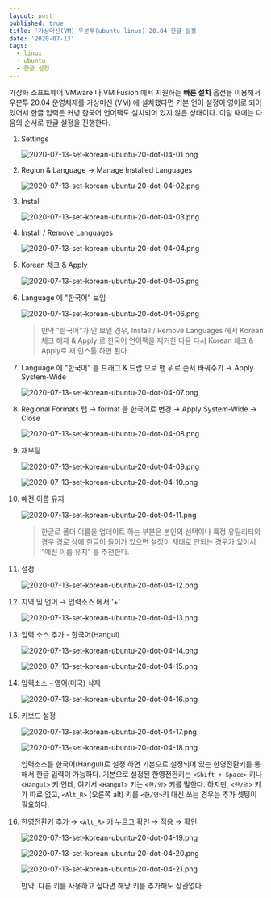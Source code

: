 ```yaml
---
layout: post
published: true
title: '가상머신(VM) 우분투(ubuntu linux) 20.04 한글 설정'
date: '2020-07-13'
tags:
  - linux
  - ubuntu
  - 한글 설정
---
```

가상화 소프트웨어 VMware 나 VM Fusion 에서 지원하는 **빠른 설치** 옵션을 이용해서 우분투 20.04 운영체제를 가상머신 (VM) 에 설치했다면 기본 언어 설정이 영어로 되어 있어서 한글 입력은 커녕 한국어 언어팩도 설치되어 있지 않은 상태이다.  이럴 때에는 다음의 순서로 한글 설정을 진행한다.

1. Settings

    ![2020-07-13-set-korean-ubuntu-20-dot-04-01.png]({{site.baseurl}}/assets/img/post_included/2020-07-13-set-korean-ubuntu-20-dot-04-01.png)

2. Region & Language → Manage Installed Languages

    ![2020-07-13-set-korean-ubuntu-20-dot-04-02.png]({{site.baseurl}}/assets/img/post_included/2020-07-13-set-korean-ubuntu-20-dot-04-02.png)

3. Install

    ![2020-07-13-set-korean-ubuntu-20-dot-04-03.png]({{site.baseurl}}/assets/img/post_included/2020-07-13-set-korean-ubuntu-20-dot-04-03.png)

4. Install / Remove Languages

    ![2020-07-13-set-korean-ubuntu-20-dot-04-04.png]({{site.baseurl}}/assets/img/post_included/2020-07-13-set-korean-ubuntu-20-dot-04-04.png)

5. Korean 체크 & Apply

    ![2020-07-13-set-korean-ubuntu-20-dot-04-05.png]({{site.baseurl}}/assets/img/post_included/2020-07-13-set-korean-ubuntu-20-dot-04-05.png)

6. Language 에 "한국어" 보임

    ![2020-07-13-set-korean-ubuntu-20-dot-04-06.png]({{site.baseurl}}/assets/img/post_included/2020-07-13-set-korean-ubuntu-20-dot-04-06.png)

    > 만약 "한국어"가 안 보일 경우, Install / Remove Languages 에서 Korean 체크 해제 & Apply 로 한국어 언어팩을 제거한 다음 다시 Korean 체크  & Apply로 재 인스톨 하면 된다.

7. Language 에 "한국어" 를 드래그 & 드랍 으로 맨 위로 순서 바꿔주기 → Apply System-Wide

    ![2020-07-13-set-korean-ubuntu-20-dot-04-07.png]({{site.baseurl}}/assets/img/post_included/2020-07-13-set-korean-ubuntu-20-dot-04-07.png)

8. Regional Formats 탭 → format 을 한국어로 변경 → Apply System-Wide → Close

    ![2020-07-13-set-korean-ubuntu-20-dot-04-08.png]({{site.baseurl}}/assets/img/post_included/2020-07-13-set-korean-ubuntu-20-dot-04-08.png)

9. 재부팅

    ![2020-07-13-set-korean-ubuntu-20-dot-04-09.png]({{site.baseurl}}/assets/img/post_included/2020-07-13-set-korean-ubuntu-20-dot-04-09.png)

    ![2020-07-13-set-korean-ubuntu-20-dot-04-10.png]({{site.baseurl}}/assets/img/post_included/2020-07-13-set-korean-ubuntu-20-dot-04-10.png)

10. 예전 이름 유지

    ![2020-07-13-set-korean-ubuntu-20-dot-04-11.png]({{site.baseurl}}/assets/img/post_included/2020-07-13-set-korean-ubuntu-20-dot-04-11.png)

    > 한글로 폴더 이름을 업데이트 하는 부분은 본인의 선택이나 특정 유틸리티의 경우 경로 상에 한글이 들어가 있으면 설정이 제대로 안되는 경우가 있어서 "예전 이름 유지" 를 추천한다.



11. 설정

    ![2020-07-13-set-korean-ubuntu-20-dot-04-12.png]({{site.baseurl}}/assets/img/post_included/2020-07-13-set-korean-ubuntu-20-dot-04-12.png)

12. 지역 및 언어 → 입력소스 에서 '+'

    ![2020-07-13-set-korean-ubuntu-20-dot-04-13.png]({{site.baseurl}}/assets/img/post_included/2020-07-13-set-korean-ubuntu-20-dot-04-13.png)

13. 입력 소스 추가 - 한국어(Hangul)

    ![2020-07-13-set-korean-ubuntu-20-dot-04-14.png]({{site.baseurl}}/assets/img/post_included/2020-07-13-set-korean-ubuntu-20-dot-04-14.png)

    ![2020-07-13-set-korean-ubuntu-20-dot-04-15.png]({{site.baseurl}}/assets/img/post_included/2020-07-13-set-korean-ubuntu-20-dot-04-15.png)

14. 입력소스 - 영어(미국) 삭제

    ![2020-07-13-set-korean-ubuntu-20-dot-04-16.png]({{site.baseurl}}/assets/img/post_included/2020-07-13-set-korean-ubuntu-20-dot-04-16.png)

15. 키보드 설정

    ![2020-07-13-set-korean-ubuntu-20-dot-04-17.png]({{site.baseurl}}/assets/img/post_included/2020-07-13-set-korean-ubuntu-20-dot-04-17.png)

    ![2020-07-13-set-korean-ubuntu-20-dot-04-18.png]({{site.baseurl}}/assets/img/post_included/2020-07-13-set-korean-ubuntu-20-dot-04-18.png)

    입력소스를 한국어(Hangul)로 설정 하면 기본으로 설정되어 있는 한영전환키를 통해서 한글 입력이 가능하다. 기본으로 설정된 한영전환키는 `<Shift + Space>` 키나  `<Hangul>` 키 인데, 여기서 `<Hangul>` 키는    `<한/영>` 키를 말한다. 하지만, `<한/영>` 키가 따로 없고, `<Alt_R>` (오른쪽 alt) 키를 `<한/영>`키 대신 쓰는 경우는 추가 셋팅이 필요하다.

16. 한영전환키 추가 →  `<Alt_R>` 키 누르고 확인 → 적용 → 확인

    ![2020-07-13-set-korean-ubuntu-20-dot-04-19.png]({{site.baseurl}}/assets/img/post_included/2020-07-13-set-korean-ubuntu-20-dot-04-19.png)

    ![2020-07-13-set-korean-ubuntu-20-dot-04-20.png]({{site.baseurl}}/assets/img/post_included/2020-07-13-set-korean-ubuntu-20-dot-04-20.png)

    ![2020-07-13-set-korean-ubuntu-20-dot-04-21.png]({{site.baseurl}}/assets/img/post_included/2020-07-13-set-korean-ubuntu-20-dot-04-21.png)

    만약, 다른 키를 사용하고 싶다면 해당 키를 추가해도 상관없다.
